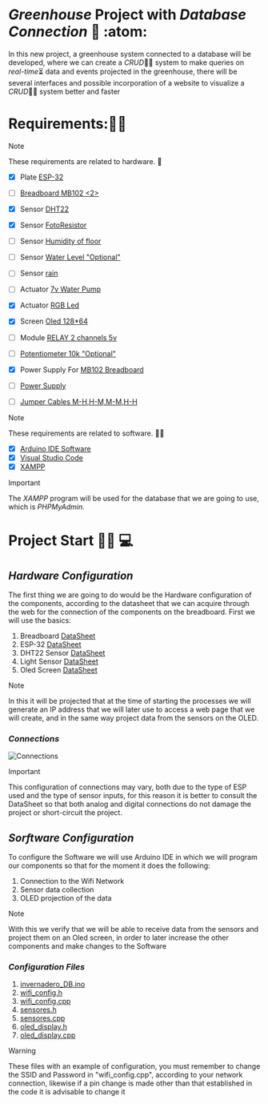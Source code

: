 # **_Greenhouse_ Project with _Database Connection_** :green_heart: :atom:

In this new project, a greenhouse system connected to a database will be developed, where we can create a _CRUD_:man_technologist: system to make queries on _real-time_:hourglass_flowing_sand: data and events projected in the greenhouse, there will be several interfaces and possible incorporation of a website to visualize a _CRUD_:technologist: system better and faster

# **Requirements:**:man_scientist:
> [!NOTE]
> These requirements are related to hardware. :mechanical_arm:

- [x] Plate [ESP-32](https://demosspro.com/arduino/47-tarjeta-de-desarrollo-esp-32-wifi-bluetooth.html)
- [ ] [Breadboard MB102 <2>](https://demosspro.com/protoboard-baquela-pcb/94-protoboard-mb102-830-puntos-blanca.html)
- [X] Sensor [DHT22](https://demosspro.com/sensores/207-sensor-humedad-y-temperatura-dht22.html)
- [X] Sensor [FotoResistor](https://demosspro.com/sensores/240-modulo-fotorresistencia-sensor-luz.html)
- [ ] Sensor [Humidity of floor](https://demosspro.com/sensores/208-sensor-de-humedad-suelo.html)
- [ ] Sensor [Water Level "Optional"](https://demosspro.com/sensores/210-sensor-nivel-agua.html)
- [ ] Sensor [rain](https://demosspro.com/sensores/209-sensor-lluvia.html)
- [ ] Actuator [7v Water Pump](https://demosspro.com/sensores/210-sensor-nivel-agua.html)
- [X] Actuator [RGB Led]()
- [X] Screen [Oled 128*64](https://demosspro.com/pantallas-display-matriz/84-display-pantalla-oled-096pulgada-128x64-dos-colores.html)
- [ ] Module [RELAY 2 channels 5v](https://demosspro.com/pantallas-display-matriz/84-display-pantalla-oled-096pulgada-128x64-dos-colores.html)
- [ ] [Potentiometer 10k "Optional"](https://demosspro.com/resistorleddiodocapacitor/511-potenciometro-10k.html)
- [X] Power Supply For [MB102 Breadboard](https://demosspro.com/bateriareguladorcargador/50-fuente-de-alimentacion-para-protoboard-mb102.html)
- [ ] [Power Supply](https://demosspro.com/busqueda?s=bateria)
- [ ] [Jumper Cables M-H,H-M,M-M,H-H](https://demosspro.com/busqueda?s=jumper)


> [!NOTE]
> These requirements are related to software. :man_technologist:

- [x] [Arduino IDE Software](https://www.arduino.cc/en/software)
- [X] [Visual Studio Code](https://code.visualstudio.com/)
- [X] [XAMPP](https://www.apachefriends.org/es/index.html)
> [!IMPORTANT]
> The _XAMPP_ program will be used for the database that we are going to use, which is _PHPMyAdmin_.

# **Project Start** 👩‍🔬 💻
## _Hardware Configuration_
The first thing we are going to do would be the Hardware configuration of the components, according to the datasheet that we can acquire through the web for the connection of the components on the breadboard. First we will use the basics:
1. Breadboard [DataSheet](https://agelectronica.lat/pdfs/textos/P/PROTO-BOARD.PDF)
2. ESP-32 [DataSheet](https://www.circuitstate.com/pinouts/doit-esp32-devkit-v1-wifi-development-board-pinout-diagram-and-reference/)
3. DHT22 Sensor [DataSheet](https://www.sparkfun.com/datasheets/Sensors/Temperature/DHT22.pdf)
4. Light Sensor [DataSheet](https://components101.com/sites/default/files/component_datasheet/LDR%20Datasheet.pdf)
5. Oled Screen [DataSheet](https://cdn.velleman.eu/downloads/29/infosheets/sh1106_datasheet.pdf)
> [!NOTE]
> In this it will be projected that at the time of starting the processes we will generate an IP address that we will later use to access a web page that we will create, and in the same way project data from the sensors on the OLED.
### _Connections_
  ![Connections](https://github.com/RinoxCraft/Projects-Unicauca/assets/67917424/cb91414b-0226-4970-83e0-5bef1b6aa881)
> [!IMPORTANT]
> This configuration of connections may vary, both due to the type of ESP used and the type of sensor inputs, for this reason it is better to consult the DataSheet so that both analog and digital connections do not damage the project or short-circuit the project.

## _Sorftware Configuration_
To configure the Software we will use Arduino IDE in which we will program our components so that for the moment it does the following:
1. Connection to the Wifi Network
2. Sensor data collection
3. OLED projection of the data

> [!NOTE]
> With this we verify that we will be able to receive data from the sensors and project them on an Oled screen, in order to later increase the other components and make changes to the Software
### _Configuration Files_
1. [invernadero_DB.ino]()
2. [wifi_config.h]()
3. [wifi_config.cpp]()
4. [sensores.h]()
5. [sensores.cpp]()
6. [oled_display.h]()
7. [oled_display.cpp]()
> [!WARNING]
> These files with an example of configuration, you must remember to change the SSID and Password in "wifi_config.cpp", according to your network connection, likewise if a pin change is made other than that established in the code it is advisable to change it

